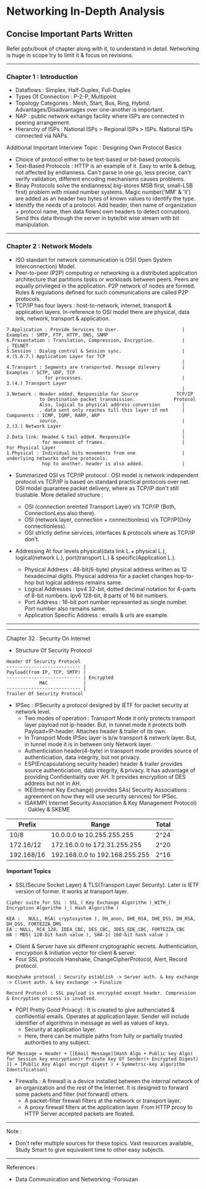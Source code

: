 # Networking In-Depth Analysis

## Concise Important Parts Written

Refer pptx/book of chapter along with it, to understand in detail. Networking is huge in scope try to limit it & focus on revisions.

---
### Chapter 1 : Introduction

* Dataflows : Simplex, Half-Duplex, Full-Duplex
* Types Of Connection : P-2-P, Multipoint
* Topology Categories : Mesh, Start, Bus, Ring, Hybrid. Advantages/Disadvantages over one-another is important.
* NAP : public network exhange facility where ISPs are connected in peering arrangement.
* Hierarchy of ISPs : National ISPs > Regional ISPs > ISPs. National ISPs connected via NAPs.

Additional Important Interview Topic : Designing Own Protocol Basics  

* Choice of protocol either to be text-based or bit-based protocols.
* Text-Based Protocols : HTTP is an example of it. Easy to write & debug, not affected by endianness.
Can't parse in one go, less precise, can't verify validation, different encoding mechanisms causes problems.
* Binay Protocols solve the endianness( big-stores MSB first, small-LSB first) problem with mixed number systems.
Magic number('MM' & 'll') are added as an header two bytes of known values to identify the type.
* Idenitfy the needs of a protocol. Add header, then name of organization + protocol name, then data flows( own
headers to detect corruption). Send this data through the server in byte/bit wise stream with bit manipulation.  
---
### Chapter 2 : Network Models

* ISO standart for network communication is OSI( Open System Interconnection) Model.
* Peer-to-peer (P2P) computing or networking is a distributed application architecture that partitions tasks or workloads between peers.
Peers are equally privileged in the application. P2P network of nodes are formed. Rules & regulations defined for such communications are called P2P protocols.
* TCP/IP has four layers : host-to-network, internet, transport & application layers. In-reference to OSI model
there are physical, data link, network, transport & application.

```
7.Application : Provide Services to User.                       |    Examples : SMTP, FTP, HTTP, DNS, SNMP
6.Presentation : Translation, Compression, Encryption.          |               , TELNET
5.Session : Dialog control & Session sync.                      |    4.(5.6.7.) Application Layer for TCP
                                                                |
4.Transport : Segments are transported. Message dilevery        |    Examples : SCTP, UDP, TCP
              for processes.                                    |    3.(4.) Transport Layer
                                                                |
3.Network : Header added. Responsible for Source              TCP/IP  
            to Destination packet transmission.              Protocol
            Also, logical to physical address conversion        |
            , data sent only reaches till this layer if not     |    Components : ICMP, IGMP, RARP, ARP
            source.                                             |    2.(3.) Network Layer
                                                                |
2.Data link: Headed & tail added. Responsible                   |
             for movement of frames.                            |    For Physical Layer 
1.Physical : Individual bits movements from one                 |    underlying networks define protocols.
             hop to another. header is also added.              |
  ```
* Summarized OSI vs TCP/IP protocol : OSI model is network independent protocol vs TCP/IP is based on standard
practical protocols over net. OSI model guarantee packet delivery, where as TCP/IP don't still trustable. More
detailed structure :
  * OSI (connection oreinted Transport Layer) v/s TCP/IP (Both, ConnectionLess also there).
  * OSI (network layer, connection + connectionless) v/s TCP/IP(Only connectionless).
  * OSI strictly define services, interfaces & protocols where as TCP/IP don't.

* Addressing At four levels physical(data link L.+  physical L.), logical(network L.), port(transport L.) & specific(Application L.).
  * Physical Address : 48-bit(6-byte) physical address written as 12 hexadecimal digits. Physical address for a packet changes hop-to-hop but logical address remains same.
  * Logical Addresses : Ipv4 32-bit, dotted decimal notation for 4-parts of 8-bit numbers. Ipv6 128-bit, 8 parts of 16 bit numbers.
  * Port Address : 16-bit port number represented as single number. Port number also remains same.
  * Application Specific Address : emails & urls are example.

---


---
Chapter 32 : Security On Internet

* Structure Of Security Protocol
```
Header Of Security Protocol
--------------------------- |
Payload(from IP, TCP, SMTP) |
--------------------------- | Encrypted
            MAC             |
--------------------------- |
Trailer Of Security Protocol 
```

* IPSec : IPSecurity a protocol designed by IETF for packet security at network level.
  * Two modes of operation : Transport Mode it only protects transport layer payload not ip-header. But, in tunnel mode it protects both Payload+IP-header. Attaches header & trailer of its own.
  * In Transport Mode IPSec layer is b/w transport & network layer. But, in tunnel mode it is in between only Network layer.  
  * Authenticiation header(4-byte) in transport mode provides source of authenticiation, data integrity, but not privacy.
  *  ESP(Encapsulationg security header) header & trailer provides source authenticiation, data integrity, & privacy. It has advantage of providing Confidentiality over AH. It provides encryption of DES address but not in AH.
  *  IKE(Internet Key Exchange) provides SAs( Security Associations : agreement on how they will use security services) for IPSec. 
    * ISAKMP( Internet Security Association & Key Management Protocol) : Oakley & SKEME  

| Prefix | Range | Total |
| ------------- | ------------- | ------------- |
| 10/8 | 10.0.0.0 to 10.255.255.255 | 2^24 |
| 172.16/12 | 172.16.0.0 to 172.31.255.255 | 2^20 |
| 192.168/16 | 192.168.0.0 to 192.168.255.255 | 2^16 |

#### Important Topics

* SSL(Secure Socket Layer) & TLS(Transport Layer Security). Later is IETF version of former. It works at transport layer.
```
Cipher suite for SSL : SSL_( Key Exchange Algorithm )_WITH_( Encryption Algorithm )_( Hash Algorithm )

KEA :   NULL, RSA( cryptosystem ), DH_anon, DHE_RSA, DHE_DSS, DH_RSA, DH_DSS, FORTEZZA_DMS
EA : NULL, RC4_128, IDEA_CBC, DES_CBC, 3DES_EDE_CBC, FORTEZZA_CBC
HA : MD5( 128-bit hash value ), SHA-1( 160-bit hash value )
```
* Client & Server have six different cryptographic secrets. Authenticiation, encryption & Initiation vector for client & server.
* Four SSL protocols Hanshake, ChangeCipherProtocol, Alert, Record protocol.
```
Handshake protocol : Security establish -> Server auth. & key exchange -> Client auth. & key exchange -> Finalize
```

```
Record Protocol : SSL payload is encrypted except header. Compression & Encryption process is involved.

```

* PGP( Pretty Good Privacy) : It is created to give authenciated & confidential emails. Operates at application layer. Sender will include identifier of algorithms in message as well as values of keys.   
  * Security at application layer.
  * Here, there can be multiple paths from fully or partially trusted authorities to any subject.

```
PGP Message = Header + [[Email Message][Hash Algo + Public key Algo( for Session key encryption)+ Private key Of Sender(+ Encrypted Digest) ]] + [Public Key Algo( encrypt digest ) + Symmetric-key algorithm Identification]
```

* Firewalls : A firewall is a device installed between the internal network of an organization and the rest of the Internet. It is designed to forward some packets and filter (not forward) others.
  * A packet-filter firewall filters at the network or transport layer.
  * A proxy firewall filters at the application layer. From HTTP prcoy to HTTP Server accepted packets are floated.
  
---
Note :
* Don't refer multiple sources for these topics. Vast resources available, Study Smart to give equivalent time to other easy subjects.

---
References : 
* Data Communication and Networking -Forouzan
